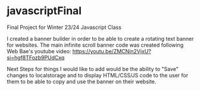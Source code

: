 # javascriptFinal
Final Project for Winter 23/24 Javascript Class

I created a banner builder in order to be able to create a rotating text banner for websites.
The main infinite scroll banner code was created following Web Bae's youtube video: https://youtu.be/ZMCNin2VjxU?si=hgf8TFozb9PUdCxq

Next Steps for things I would like to add would be the ability to "Save" changes to localstorage and to display HTML/CSS/JS code to the user for them to be able to copy and use the banner on their website.
